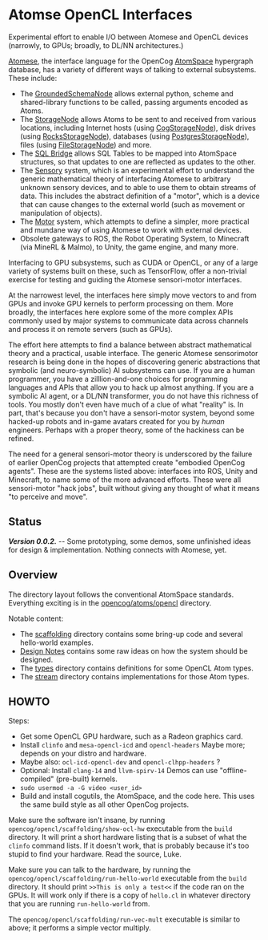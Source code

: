 
Atomse OpenCL Interfaces
========================
Experimental effort to enable I/O between Atomese and OpenCL devices
(narrowly, to GPUs; broadly, to DL/NN architectures.)

[Atomese](https://wiki.opencog.org/w/Atomese), the interface language for
the OpenCog [AtomSpace](https://github.com/opencog/atomspace) hypergraph
database, has a variety of different ways of talking to external
subsystems. These include:

* The [GroundedSchemaNode](https://wiki.opencog.org/w/GroundedSchemaNode)
  allows external python, scheme and shared-library functions to be
  called, passing arguments encoded as Atoms.
* The [StorageNode](https://wiki.opencog.org/w/StorageNode) allows Atoms
  to be sent to and received from various locations, including Internet
  hosts (using
  [CogStorageNode](https://wiki.opencog.org/w/CogStorageNode)), disk
  drives (using
  [RocksStorageNode](https://wiki.opencog.org/w/RocksStorageNode)),
  databases (using
  [PostgresStorageNode](https://wiki.opencog.org/w/PostgresStorageNode)),
  files (using
  [FileStorageNode](https://wiki.opencog.org/w/FileStorageNode))
  and more.
* The [SQL Bridge](https://github.com/opencog/sql-bridge) allows
  SQL Tables to be mapped into AtomSpace structures, so that updates
  to one are reflected as updates to the other.
* The [Sensory](https://github.com/opencog/sensory) system, which is
  an experimental effort to understand the generic mathematical theory
  of interfacing Atomese to arbitrary unknown sensory devices, and to
  able to use them to obtain streams of data. This includes the
  abstract definition of a "motor", which is a device that can cause
  changes to the external world (such as movement or manipulation of
  objects).
* The [Motor](https://github.com/opencog/motor) system, which attempts
  to define a simpler, more practical and mundane way of using Atomese
  to work with external devices.
* Obsolete gateways to ROS, the Robot Operating System, to Minecraft
  (via MineRL & Malmo), to Unity, the game engine, and many more.

Interfacing to GPU subsystems, such as CUDA or OpenCL, or any of a large
variety of systems built on these, such as TensorFlow, offer a
non-trivial exercise for testing and guiding the Atomese sensori-motor
interfaces.

At the narrowest level, the interfaces here simply move vectors to and
from GPUs and invoke GPU kernels to perform processing on them. More
broadly, the interfaces here explore some of the more complex APIs
commonly used by major systems to communicate data across channels and
process it on remote servers (such as GPUs).

The effort here attempts to find a balance between abstract
mathematical theory and a practical, usable interface. The generic
Atomese sensorimotor research is being done in the hopes of discovering
generic abstractions that symbolic (and neuro-symbolic) AI subsystems
can use. If you are a human programmer, you have a zilllion-and-one
choices for programming languages and APIs that allow you to hack up
almost anything. If you are a symbolic AI agent, or a DL/NN transformer,
you do not have this richness of tools. You mostly don't even have much
of a clue of what "reality" is. In part, that's because you don't have
a sensori-motor system, beyond some hacked-up robots and in-game avatars
created for you by *human* engineers. Perhaps with a proper theory, some
of the hackiness can be refined.

The need for a general sensori-motor theory is underscored by the
failure of earlier OpenCog projects that attempted create "embodied
OpenCog agents". These are the systems listed above: interfaces into
ROS, Unity and Minecraft, to name some of the more advanced efforts.
These were all sensori-motor "hack jobs", built without giving any
thought of what it means "to perceive and move".

Status
-----
***Version 0.0.2.*** --
Some prototyping, some demos, some unfinished ideas for design &
implementation. Nothing connects with Atomese, yet.

Overview
--------
The directory layout follows the conventional AtomSpace standards.
Everything exciting is in the
[opencog/atoms/opencl](opencog/atoms/opencl) directory.

Notable content:

* The [scaffolding](opencog/opencl/scaffolding) directory
  contains some bring-up code and several hello-world examples.
* [Design Notes](Design.md) contains some
  raw ideas on how the system should be designed.
* The [types](opencog/opencl/types) directory contains
  definitions for some OpenCL Atom types.
* The [stream](opencog/atoms/opencl/stream) directory contains
  implementations for those Atom types.


HOWTO
-----
Steps:
* Get some OpenCL GPU hardware, such as a Radeon graphics card.
* Install `clinfo` and `mesa-opencl-icd` and `opencl-headers`
  Maybe more; depends on your distro and hardware.
* Maybe also: `ocl-icd-opencl-dev` and `opencl-clhpp-headers` ?
* Optional: Install `clang-14` and `llvm-spirv-14`
  Demos can use "offline-compiled" (pre-built) kernels.
* `sudo usermod -a -G video <user_id>`
* Build and install cogutils, the AtomSpace, and the code here.
  This uses the same build style as all other OpenCog projects.

Make sure the software isn't insane, by running
`opencog/opencl/scaffolding/show-ocl-hw` executable from the
`build` directory. It will print a short hardware listing that
is a subset of what the `clinfo` command lists. If it doesn't
work, that is probably because it's too stupid to find your hardware.
Read the source, Luke.

Make sure you can talk to the hardware, by running the
`opencog/opencl/scaffolding/run-hello-world` executable from
the `build` directory. It should print `>>This is only a test<<` if
the code ran on the GPUs.  It will work only if there is a copy of
`hello.cl` in whatever directory that you are running `run-hello-world`
from.

The `opencog/opencl/scaffolding/run-vec-mult` executable is
similar to above; it performs a simple vector multiply.
